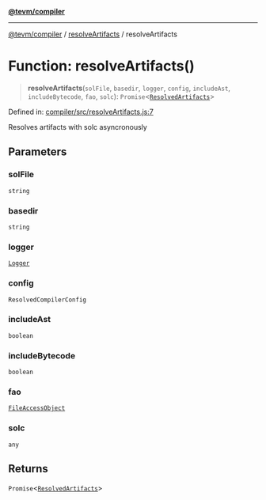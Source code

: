 [**@tevm/compiler**](../../README.md)

***

[@tevm/compiler](../../modules.md) / [resolveArtifacts](../README.md) / resolveArtifacts

# Function: resolveArtifacts()

> **resolveArtifacts**(`solFile`, `basedir`, `logger`, `config`, `includeAst`, `includeBytecode`, `fao`, `solc`): `Promise`\<[`ResolvedArtifacts`](../../types/type-aliases/ResolvedArtifacts.md)\>

Defined in: [compiler/src/resolveArtifacts.js:7](https://github.com/evmts/compiler/blob/main/packages/compiler/src/resolveArtifacts.js#L7)

Resolves artifacts with solc asyncronously

## Parameters

### solFile

`string`

### basedir

`string`

### logger

[`Logger`](../../types/type-aliases/Logger.md)

### config

`ResolvedCompilerConfig`

### includeAst

`boolean`

### includeBytecode

`boolean`

### fao

[`FileAccessObject`](../../types/type-aliases/FileAccessObject.md)

### solc

`any`

## Returns

`Promise`\<[`ResolvedArtifacts`](../../types/type-aliases/ResolvedArtifacts.md)\>

